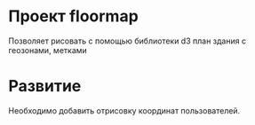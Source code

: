 # Проект floormap
Позволяет рисовать с помощью библиотеки d3 план здания с геозонами, метками

# Развитие
Необходимо добавить отрисовку координат пользователей.
